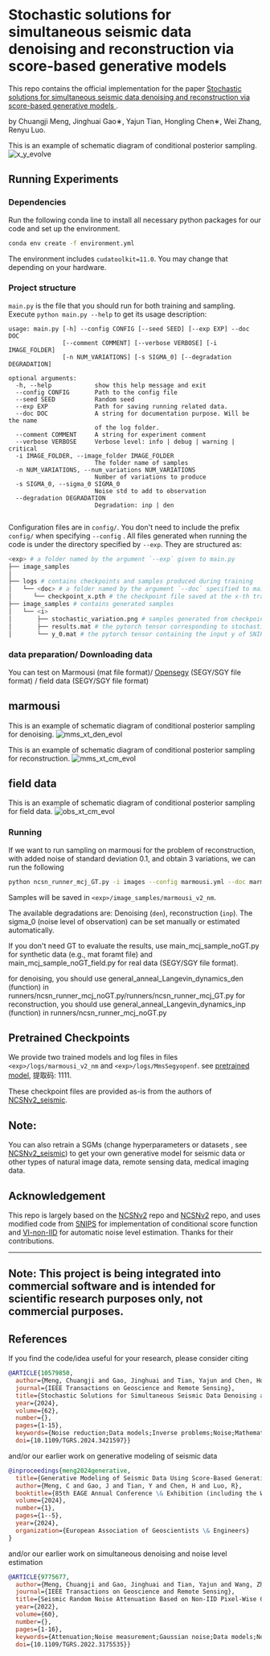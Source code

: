 # Stochastic solutions for simultaneous seismic data denoising and reconstruction via score-based generative models

This repo contains the official implementation for the paper [Stochastic solutions for simultaneous seismic data denoising and reconstruction via score-based generative models
](https://ieeexplore.ieee.org/abstract/document/10579850). 

by Chuangji Meng, Jinghuai Gao∗, Yajun Tian, Hongling Chen∗, Wei Zhang, Renyu Luo.

This is an example of schematic diagram of conditional posterior sampling.
![x_y_evolve](assets/x_y_evolve.jpg)


## Running Experiments

### Dependencies

Run the following conda line to install all necessary python packages for our code and set up the environment.

```bash
conda env create -f environment.yml
```

The environment includes `cudatoolkit=11.0`. You may change that depending on your hardware.

### Project structure

`main.py` is the file that you should run for both training and sampling. Execute ```python main.py --help``` to get its usage description:

```
usage: main.py [-h] --config CONFIG [--seed SEED] [--exp EXP] --doc DOC
               [--comment COMMENT] [--verbose VERBOSE] [-i IMAGE_FOLDER]
               [-n NUM_VARIATIONS] [-s SIGMA_0] [--degradation DEGRADATION]

optional arguments:
  -h, --help            show this help message and exit
  --config CONFIG       Path to the config file
  --seed SEED           Random seed
  --exp EXP             Path for saving running related data.
  --doc DOC             A string for documentation purpose. Will be the name
                        of the log folder.
  --comment COMMENT     A string for experiment comment
  --verbose VERBOSE     Verbose level: info | debug | warning | critical
  -i IMAGE_FOLDER, --image_folder IMAGE_FOLDER
                        The folder name of samples
  -n NUM_VARIATIONS, --num_variations NUM_VARIATIONS
                        Number of variations to produce
  -s SIGMA_0, --sigma_0 SIGMA_0
                        Noise std to add to observation
  --degradation DEGRADATION
                        Degradation: inp | den 
                        

```

Configuration files are in `config/`. You don't need to include the prefix `config/` when specifying  `--config` . All files generated when running the code is under the directory specified by `--exp`. They are structured as:

```bash
<exp> # a folder named by the argument `--exp` given to main.py
├── image_samples 
│  
├── logs # contains checkpoints and samples produced during training
│   └── <doc> # a folder named by the argument `--doc` specified to main.py
│      └── checkpoint_x.pth # the checkpoint file saved at the x-th training iteration
├── image_samples # contains generated samples
│   └── <i>
│       ├── stochastic_variation.png # samples generated from checkpoint_x.pth, including original, degraded, mean, and std   
│       ├── results.mat # the pytorch tensor corresponding to stochastic_variation.png
│       └── y_0.mat # the pytorch tensor containing the input y of SNIPS
```

### data preparation/ Downloading data
You can test on Marmousi (mat file format)/ [Opensegy]("http://s3.amazonaws.com/open.source.geoscience/open_data) (SEGY/SGY file format) / field data (SEGY/SGY file format)
## marmousi
This is an example of schematic diagram of conditional posterior sampling for denoising.
![mms_xt_den_evol](assets/mms_xt_den_evol.png)

This is an example of schematic diagram of conditional posterior sampling for reconstruction.
![mms_xt_cm_evol](assets/mms_xt_cm_evol.png)

## field data
This is an example of schematic diagram of conditional posterior sampling for field data.
![obs_xt_cm_evol](assets/obs_xt_cm_evol.png)

### Running 

If we want to run sampling on marmousi for the problem of reconstruction, with added noise of standard deviation 0.1, and obtain 3 variations, we can run the following

```bash
python ncsn_runner_mcj_GT.py -i images --config marmousi.yml --doc marmousi_v2_nm -n 3 --degradation inp --sigma_0 0.1
```
Samples will be saved in `<exp>/image_samples/marmousi_v2_nm`.

The available degradations are: Denoising (`den`), reconstruction (`inp`). The sigma_0 (noise level of observation) can be set manually or estimated automatically.

If you don't need GT to evaluate the results, use main_mcj_sample_noGT.py for synthetic data (e.g., mat foramt file) and main_mcj_sample_noGT_field.py for real data (SEGY/SGY file format).

for denoising, you should  use general_anneal_Langevin_dynamics_den  (function) in runners/ncsn_runner_mcj_noGT.py/runners/ncsn_runner_mcj_GT.py
for reconstruction, you should  use general_anneal_Langevin_dynamics_inp (function)  in runners/ncsn_runner_mcj_noGT.py

## Pretrained Checkpoints

We provide two trained models and log files in files `<exp>/logs/marmousi_v2_nm` and `<exp>/logs/MmsSegyopenf`. see [pretrained model](https://pan.baidu.com/s/1p5y_JC1AWSD7QCWRsSwMFw?pwd=1111), 提取码: 1111.

These checkpoint files are provided as-is from the authors of [NCSNv2_seismic](https://github.com/mengchuangji/ncsnv2_seismic).

**Note**:
----------------------------------------------------------------------------------------
You can also retrain a SGMs (change hyperparameters or datasets , see [NCSNv2_seismic](https://github.com/mengchuangji/ncsnv2_seismic)) to get your own generative model for seismic data or other types of natural image data, remote sensing data, medical imaging data.

## Acknowledgement

This repo is largely based on the [NCSNv2](https://github.com/ermongroup/ncsnv2) repo and  [NCSNv2](https://github.com/mengchuangji/ncsnv2_seismic) repo, and uses modified code from [SNIPS](https://github.com/bahjat-kawar/snips_torch) for implementation of conditional score function and [VI-non-IID](https://github.com/mengchuangji/VI-Non-IID) for automatic noise level estimation. Thanks for their contributions.

----------------------------------------------------------------------------------------
**Note**: This project is being integrated into commercial software and is intended for scientific research purposes only, not commercial purposes.
-----------------------------------------------------------------------------------------



## References

If you find the code/idea useful for your research, please consider citing

```bib
@ARTICLE{10579850,
  author={Meng, Chuangji and Gao, Jinghuai and Tian, Yajun and Chen, Hongling and Zhang, Wei and Luo, Renyu},
  journal={IEEE Transactions on Geoscience and Remote Sensing}, 
  title={Stochastic Solutions for Simultaneous Seismic Data Denoising and Reconstruction via Score-Based Generative Models}, 
  year={2024},
  volume={62},
  number={},
  pages={1-15},
  keywords={Noise reduction;Data models;Inverse problems;Noise;Mathematical models;Training;Stochastic processes;Denoising;Langevin dynamics;posterior sampling;reconstruction;score-based generative models (SGMs);stochastic solutions},
  doi={10.1109/TGRS.2024.3421597}}
```
and/or our earlier work on generative modeling of seismic data

```bib
@inproceedings{meng2024generative,
  title={Generative Modeling of Seismic Data Using Score-Based Generative Models},
  author={Meng, C and Gao, J and Tian, Y and Chen, H and Luo, R},
  booktitle={85th EAGE Annual Conference \& Exhibition (including the Workshop Programme)},
  volume={2024},
  number={1},
  pages={1--5},
  year={2024},
  organization={European Association of Geoscientists \& Engineers}
}
```
and/or our earlier work on simultaneous denoising and noise level estimation

```bib
@ARTICLE{9775677,
  author={Meng, Chuangji and Gao, Jinghuai and Tian, Yajun and Wang, Zhiqiang},
  journal={IEEE Transactions on Geoscience and Remote Sensing}, 
  title={Seismic Random Noise Attenuation Based on Non-IID Pixel-Wise Gaussian Noise Modeling}, 
  year={2022},
  volume={60},
  number={},
  pages={1-16},
  keywords={Attenuation;Noise measurement;Gaussian noise;Data models;Noise reduction;Noise level;Training;Deep learning (DL);noise estimation;noise modeling;non-independently identically distribution (IID);seismic random noise attenuation (NA);variational inference (VI)},
  doi={10.1109/TGRS.2022.3175535}}
```


